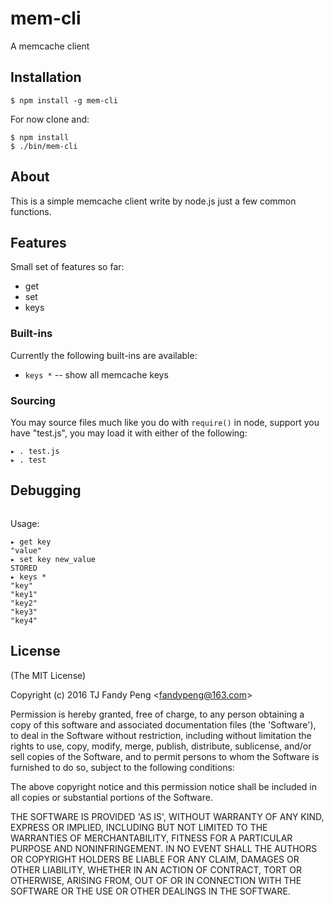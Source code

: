 # mem-cli

  A memcache client

## Installation

    $ npm install -g mem-cli

 For now clone and:

    $ npm install
    $ ./bin/mem-cli

## About

  This is a simple memcache client write by node.js
  just a few common functions.

## Features

  Small set of features so far:

  - get
  - set
  - keys

### Built-ins

  Currently the following built-ins are available:

  - `keys *` -- show all memcache keys

### Sourcing

  You may source files much like you do with `require()` in node,
  support you have "test.js", you may load it with either of
  the following:

```
▸ . test.js
▸ . test
```

## Debugging

```js

```

Usage:

```shell
▸ get key
"value"
▸ set key new_value
STORED
▸ keys *
"key"
"key1"
"key2"
"key3"
"key4"
```


## License

(The MIT License)

Copyright (c) 2016 TJ Fandy Peng &lt;fandypeng@163.com&gt;

Permission is hereby granted, free of charge, to any person obtaining
a copy of this software and associated documentation files (the
'Software'), to deal in the Software without restriction, including
without limitation the rights to use, copy, modify, merge, publish,
distribute, sublicense, and/or sell copies of the Software, and to
permit persons to whom the Software is furnished to do so, subject to
the following conditions:

The above copyright notice and this permission notice shall be
included in all copies or substantial portions of the Software.

THE SOFTWARE IS PROVIDED 'AS IS', WITHOUT WARRANTY OF ANY KIND,
EXPRESS OR IMPLIED, INCLUDING BUT NOT LIMITED TO THE WARRANTIES OF
MERCHANTABILITY, FITNESS FOR A PARTICULAR PURPOSE AND NONINFRINGEMENT.
IN NO EVENT SHALL THE AUTHORS OR COPYRIGHT HOLDERS BE LIABLE FOR ANY
CLAIM, DAMAGES OR OTHER LIABILITY, WHETHER IN AN ACTION OF CONTRACT,
TORT OR OTHERWISE, ARISING FROM, OUT OF OR IN CONNECTION WITH THE
SOFTWARE OR THE USE OR OTHER DEALINGS IN THE SOFTWARE.